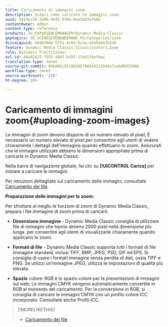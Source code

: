 ```yaml
---
title: Caricamento di immagini zoom
description: Scopri come caricare le immagini zoom.
uuid: 5814ec28-3a06-4b92-b70e-0aa5b83e7b0e
contentOwner: admin
content-type: reference
products: SG_EXPERIENCEMANAGER/Dynamic-Media-Classic
geptopics: SG_SCENESEVENONDEMAND_PK/categories/zoom
discoiquuid: e84b7b0e-527a-4c64-bc2a-e5e64d47b2d6
feature: Dynamic Media Classic,Visualizzatori,Zoom
role: Business Practitioner
exl-id: 44a82437-7592-484f-b45f-17ed1f6efbec
translation-type: tm+mt
source-git-commit: 06bd65c92c88595786b14213944a7cebd0d2590b
workflow-type: tm+mt
source-wordcount: '216'
ht-degree: 28%

---
```


# Caricamento di immagini zoom{#uploading-zoom-images}

Le immagini di zoom devono disporre di un numero elevato di pixel, È necessario un numero elevato di pixel per consentire agli utenti di vedere chiaramente i dettagli dell&#39;immagine quando effettuano lo zoom. Assicurati che le immagini utilizzate abbiano le dimensioni appropriate prima di caricarle in Dynamic Media Classic.

Nella barra di navigazione globale, fai clic su **[!UICONTROL Carica]** per iniziare a caricare le immagini.

Per istruzioni dettagliate sul caricamento delle immagini, consultate [Caricamento dei file](uploading-files.md#uploading_files).

**Preparazione delle immagini per lo zoom:**

Per sfruttare al meglio le funzioni di zoom di Dynamic Media Classic, prepara i file immagine di zoom prima di caricarli:

* **Dimensione immagine**  - Dynamic Media Classic consiglia di utilizzare file di immagini che hanno almeno 2000 pixel nella dimensione più lunga. per consentire agli utenti di visualizzarle chiaramente quando applicano lo zoom.

* **Formati di file**  - Dynamic Media Classic supporta tutti i formati di file immagine standard, inclusi TIFF, BMP, JPEG, PSD, GIF ed EPS. Si consiglia di usare i formati immagine senza perdita di dati, ossia TIFF e PNG. Se utilizzi un’immagine JPEG, utilizza le impostazioni di qualità più elevata.

* **Spazio**  colore: RGB è lo spazio colore per le presentazioni di immagini sul web; Le immagini CMYK vengono automaticamente convertite in RGB al momento del caricamento. Per la conversione in RGB, si consiglia di caricare le immagini CMYK con un profilo colore ICC incorporato. Consultate anche Profili ICC.

>[!MORELIKETHIS]
>
>* [Caricamento dei file](uploading-files.md#uploading_files)

